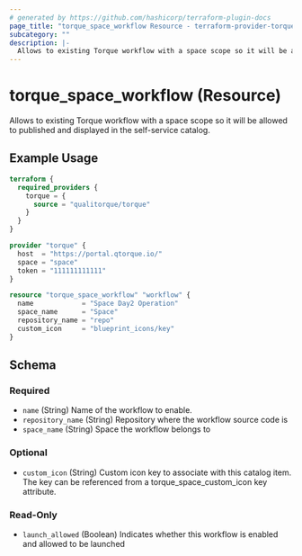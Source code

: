 ```yaml
---
# generated by https://github.com/hashicorp/terraform-plugin-docs
page_title: "torque_space_workflow Resource - terraform-provider-torque"
subcategory: ""
description: |-
  Allows to existing Torque workflow with a space scope so it will be allowed to published and displayed in the self-service catalog.
---
```


# torque_space_workflow (Resource)

Allows to existing Torque workflow with a space scope so it will be allowed to published and displayed in the self-service catalog.

## Example Usage

```terraform
terraform {
  required_providers {
    torque = {
      source = "qualitorque/torque"
    }
  }
}

provider "torque" {
  host  = "https://portal.qtorque.io/"
  space = "space"
  token = "111111111111"
}

resource "torque_space_workflow" "workflow" {
  name            = "Space Day2 Operation"
  space_name      = "Space"
  repository_name = "repo"
  custom_icon     = "blueprint_icons/key"
}
```

<!-- schema generated by tfplugindocs -->
## Schema

### Required

- `name` (String) Name of the workflow to enable.
- `repository_name` (String) Repository where the workflow source code is
- `space_name` (String) Space the workflow belongs to

### Optional

- `custom_icon` (String) Custom icon key to associate with this catalog item. The key can be referenced from a torque_space_custom_icon key attribute.

### Read-Only

- `launch_allowed` (Boolean) Indicates whether this workflow is enabled and allowed to be launched
